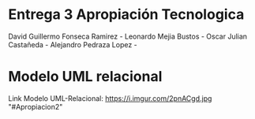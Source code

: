 # Entrega 3 Apropiación Tecnologica

David Guillermo Fonseca Ramirez - 
Leonardo Mejia Bustos - 
Oscar Julian Castañeda - 
Alejandro Pedraza Lopez - 

# Modelo UML relacional

Link Modelo UML-Relacional: https://i.imgur.com/2pnACgd.jpg
"#Apropiacion2" 
